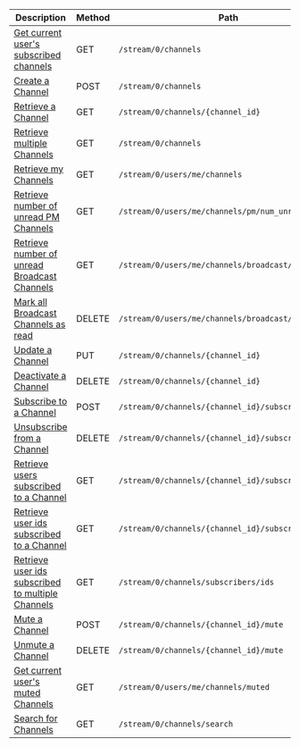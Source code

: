 <table class='table table-striped'>
    <thead>
        <tr>
            <th width="410">Description</th>
            <th width="80">Method</th>
            <th width="320">Path</th>
            <th width="60">Token</th>
        </tr>
    </thead>
    <tbody>
        <tr>
            <td><a href="/docs/resources/channel/subscriptions/#get-current-users-subscribed-channels">Get current user's subscribed channels</a></td>
            <td>GET</td>
            <td><code>/stream/0/channels</code></td>
            <td>User</td>
        </tr>
        <tr>
            <td><a href="/docs/resources/channel/lifecycle/#create-a-channel">Create a Channel</a></td>
            <td>POST</td>
            <td><code>/stream/0/channels</code></td>
            <td>User</td>
        </tr>
        <tr>
            <td><a href="/docs/resources/channel/lookup/#retrieve-a-channel">Retrieve a Channel</a></td>
            <td>GET</td>
            <td><code>/stream/0/channels/{channel_id}</code></td>
            <td>Varies</td>
        </tr>
        <tr>
            <td><a href="/docs/resources/channel/lookup/#retrieve-multiple-channels">Retrieve multiple Channels</a></td>
            <td>GET</td>
            <td><code>/stream/0/channels</code></td>
            <td>Any</td>
        </tr>
        <tr>
            <td><a href="/docs/resources/channel/lookup/#retrieve-my-channels">Retrieve my Channels</a></td>
            <td>GET</td>
            <td><code>/stream/0/users/me/channels</code></td>
            <td>User</td>
        </tr>
        <tr>
            <td><a href="/docs/resources/channel/lookup/#retrieve-number-of-unread-pm-channels">Retrieve number of unread PM Channels</a></td>
            <td>GET</td>
            <td><code>/stream/0/users/me/channels/pm/num_unread</code></td>
            <td>User</td>
        </tr>
        <tr>
            <td><a href="/docs/resources/channel/lookup/#retrieve-number-of-unread-broadcast-channels">Retrieve number of unread Broadcast Channels</a></td>
            <td>GET</td>
            <td><code>/stream/0/users/me/channels/broadcast/num_unread</code></td>
            <td>User</td>
        </tr>
        <tr>
            <td><a href="/docs/resources/channel/lookup/#mark-all-broadcast-channels-as-read">Mark all Broadcast Channels as read</a></td>
            <td>DELETE</td>
            <td><code>/stream/0/users/me/channels/broadcast/num_unread</code></td>
            <td>User</td>
        </tr>
        <tr>
            <td><a href="/docs/resources/channel/lifecycle/#update-a-channel">Update a Channel</a></td>
            <td>PUT</td>
            <td><code>/stream/0/channels/{channel_id}</code></td>
            <td>User</td>
        </tr>
        <tr>
            <td><a href="/docs/resources/channel/lifecycle/#deactivate-a-channel">Deactivate a Channel</a></td>
            <td>DELETE</td>
            <td><code>/stream/0/channels/{channel_id}</code></td>
            <td>User</td>
        </tr>
        <tr>
            <td><a href="/docs/resources/channel/subscriptions/#subscribe-to-a-channel">Subscribe to a Channel</a></td>
            <td>POST</td>
            <td><code>/stream/0/channels/{channel_id}/subscribe</code></td>
            <td>User</td>
        </tr>
        <tr>
            <td><a href="/docs/resources/channel/subscriptions/#unsubscribe-from-a-channel">Unsubscribe from a Channel</a></td>
            <td>DELETE</td>
            <td><code>/stream/0/channels/{channel_id}/subscribe</code></td>
            <td>User</td>
        </tr>
        <tr>
            <td><a href="/docs/resources/channel/subscriptions/#retrieve-users-subscribed-to-a-channel">Retrieve users subscribed to a Channel</a></td>
            <td>GET</td>
            <td><code>/stream/0/channels/{channel_id}/subscribers</code></td>
            <td>Varies</td>
        </tr>
        <tr>
            <td><a href="/docs/resources/channel/subscriptions/#retrieve-user-ids-subscribed-to-a-channel">Retrieve user ids subscribed to a Channel</a></td>
            <td>GET</td>
            <td><code>/stream/0/channels/{channel_id}/subscribers/ids</code></td>
            <td>Varies</td>
        </tr>
        <tr>
            <td><a href="/docs/resources/channel/subscriptions/#retrieve-user-ids-subscribed-to-a-channel">Retrieve user ids subscribed to multiple Channels</a></td>
            <td>GET</td>
            <td><code>/stream/0/channels/subscribers/ids</code></td>
            <td>Varies</td>
        </tr>
        <tr>
            <td><a href="/docs/resources/channel/muting/#mute-a-channel">Mute a Channel</a></td>
            <td>POST</td>
            <td><code>/stream/0/channels/{channel_id}/mute</code></td>
            <td>User</td>
        </tr>
        <tr>
            <td><a href="/docs/resources/channel/muting/#unmute-a-channel">Unmute a Channel</a></td>
            <td>DELETE</td>
            <td><code>/stream/0/channels/{channel_id}/mute</code></td>
            <td>User</td>
        </tr>
        <tr>
            <td><a href="/docs/resources/channel/muting/#get-current-users-muted-channels">Get current user's muted Channels</a></td>
            <td>GET</td>
            <td><code>/stream/0/users/me/channels/muted</code></td>
            <td>User</td>
        </tr>
        <tr>
            <td><a href="/docs/resources/channel/search/#search-for-channels">Search for Channels</a></td>
            <td>GET</td>
            <td><code>/stream/0/channels/search</code></td>
            <td>User</td>
        </tr>
    </tbody>
</table>
